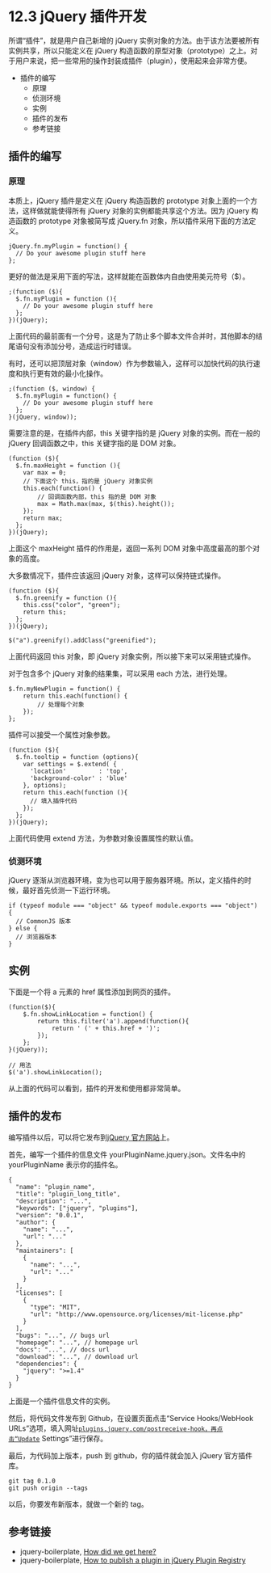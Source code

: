 # 12.3 jQuery 插件开发

所谓“插件”，就是用户自己新增的 jQuery 实例对象的方法。由于该方法要被所有实例共享，所以只能定义在 jQuery 构造函数的原型对象（prototype）之上。对于用户来说，把一些常用的操作封装成插件（plugin），使用起来会非常方便。

*   插件的编写
    *   原理
    *   侦测环境
    *   实例
    *   插件的发布
    *   参考链接

## 插件的编写

### 原理

本质上，jQuery 插件是定义在 jQuery 构造函数的 prototype 对象上面的一个方法，这样做就能使得所有 jQuery 对象的实例都能共享这个方法。因为 jQuery 构造函数的 prototype 对象被简写成 jQuery.fn 对象，所以插件采用下面的方法定义。

```
jQuery.fn.myPlugin = function() {
  // Do your awesome plugin stuff here
};
```

更好的做法是采用下面的写法，这样就能在函数体内自由使用美元符号（$）。

```
;(function ($){
  $.fn.myPlugin = function (){
    // Do your awesome plugin stuff here
  };
})(jQuery);
```

上面代码的最前面有一个分号，这是为了防止多个脚本文件合并时，其他脚本的结尾语句没有添加分号，造成运行时错误。

有时，还可以把顶层对象（window）作为参数输入，这样可以加快代码的执行速度和执行更有效的最小化操作。

```
;(function ($, window) {
  $.fn.myPlugin = function() {
    // Do your awesome plugin stuff here
  };
}(jQuery, window));
```

需要注意的是，在插件内部，this 关键字指的是 jQuery 对象的实例。而在一般的 jQuery 回调函数之中，this 关键字指的是 DOM 对象。

```
(function ($){
  $.fn.maxHeight = function (){
    var max = 0;
    // 下面这个 this，指的是 jQuery 对象实例
    this.each(function() {
        // 回调函数内部，this 指的是 DOM 对象
        max = Math.max(max, $(this).height());
    });
    return max;
  };
})(jQuery);
```

上面这个 maxHeight 插件的作用是，返回一系列 DOM 对象中高度最高的那个对象的高度。

大多数情况下，插件应该返回 jQuery 对象，这样可以保持链式操作。

```
(function ($){
  $.fn.greenify = function (){
    this.css("color", "green");
    return this;
  };
})(jQuery);

$("a").greenify().addClass("greenified");
```

上面代码返回 this 对象，即 jQuery 对象实例，所以接下来可以采用链式操作。

对于包含多个 jQuery 对象的结果集，可以采用 each 方法，进行处理。

```
$.fn.myNewPlugin = function() {
    return this.each(function() {
        // 处理每个对象
    });
};
```

插件可以接受一个属性对象参数。

```
(function ($){
  $.fn.tooltip = function (options){
    var settings = $.extend( {
      'location'         : 'top',
      'background-color' : 'blue'
    }, options);
    return this.each(function (){
      // 填入插件代码
    });
  };
})(jQuery);
```

上面代码使用 extend 方法，为参数对象设置属性的默认值。

### 侦测环境

jQuery 逐渐从浏览器环境，变为也可以用于服务器环境。所以，定义插件的时候，最好首先侦测一下运行环境。

```
if (typeof module === "object" && typeof module.exports === "object") {
  // CommonJS 版本
} else {
  // 浏览器版本
}
```

## 实例

下面是一个将 a 元素的 href 属性添加到网页的插件。

```
(function($){
    $.fn.showLinkLocation = function() {
        return this.filter('a').append(function(){
            return ' (' + this.href + ')';
        });
    };
}(jQuery));

// 用法
$('a').showLinkLocation();
```

从上面的代码可以看到，插件的开发和使用都非常简单。

## 插件的发布

编写插件以后，可以将它发布到[jQuery 官方网站](http://plugins.jquery.com/)上。

首先，编写一个插件的信息文件 yourPluginName.jquery.json。文件名中的 yourPluginName 表示你的插件名。

```
{
  "name": "plugin_name",
  "title": "plugin_long_title",
  "description": "...",
  "keywords": ["jquery", "plugins"],
  "version": "0.0.1",
  "author": {
    "name": "...",
    "url": "..."
  },
  "maintainers": [
    {
      "name": "...",
      "url": "..."
    }
  ],
  "licenses": [
    {
      "type": "MIT",
      "url": "http://www.opensource.org/licenses/mit-license.php"
    }
  ],
  "bugs": "...", // bugs url
  "homepage": "...", // homepage url
  "docs": "...", // docs url
  "download": "...", // download url
  "dependencies": {
    "jquery": ">=1.4"
  }
}
```

上面是一个插件信息文件的实例。

然后，将代码文件发布到 Github，在设置页面点击“Service Hooks/WebHook URLs”选项，填入网址[`plugins.jquery.com/postreceive-hook，再点击“Update`](http://plugins.jquery.com/postreceive-hook%EF%BC%8C%E5%86%8D%E7%82%B9%E5%87%BB%E2%80%9CUpdate) Settings”进行保存。

最后，为代码加上版本，push 到 github，你的插件就会加入 jQuery 官方插件库。

```
git tag 0.1.0
git push origin --tags
```

以后，你要发布新版本，就做一个新的 tag。

## 参考链接

*   jquery-boilerplate, [How did we get here?](https://github.com/jquery-boilerplate/jquery-boilerplate/wiki/How-did-we-get-here%3F)
*   jquery-boilerplate, [How to publish a plugin in jQuery Plugin Registry](https://github.com/jquery-boilerplate/jquery-boilerplate/wiki/How-to-publish-a-plugin-in-jQuery-Plugin-Registry)
